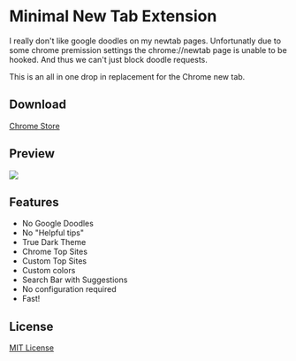 # Minimal New Tab Extension

I really don't like google doodles on my newtab pages. Unfortunatly due to some chrome premission settings the chrome://newtab page is unable to be hooked. And thus we can't just block doodle requests.

This is an all in one drop in replacement for the Chrome new tab.

## Download

[Chrome Store](https://chrome.google.com/webstore/detail/minimal-new-tab/afnmoecpnepccekbinlapeolhgdgjclm)

## Preview

![](https://i.imgur.com/S7nclwu.png)

## Features

- No Google Doodles
- No "Helpful tips"
- True Dark Theme 
- Chrome Top Sites
- Custom Top Sites
- Custom colors
- Search Bar with Suggestions
- No configuration required
- Fast!

## License

[MIT License](LICENSE)
